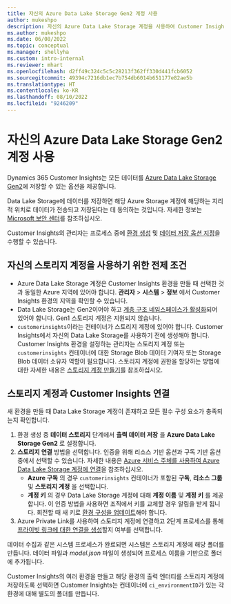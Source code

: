 ```yaml
---
title: 자신의 Azure Data Lake Storage Gen2 계정 사용
author: mukeshpo
description: 자신의 Azure Data Lake Storage 계정을 사용하여 Customer Insights 데이터를 저장하기 위한 요구 사항에 대해 알아봅니다.
ms.author: mukeshpo
ms.date: 06/08/2022
ms.topic: conceptual
ms.manager: shellyha
ms.custom: intro-internal
ms.reviewer: mhart
ms.openlocfilehash: d2ff49c324c5c5c28213f362ff330d441fcb6052
ms.sourcegitcommit: 49394c7216db1ec7b754db6014b651177e82ae5b
ms.translationtype: HT
ms.contentlocale: ko-KR
ms.lasthandoff: 08/10/2022
ms.locfileid: "9246209"
---
```

# <a name="use-your-own-azure-data-lake-storage-gen2-account"></a>자신의 Azure Data Lake Storage Gen2 계정 사용

Dynamics 365 Customer Insights는 모든 데이터를 [Azure Data Lake Storage Gen2](/azure/storage/blobs/data-lake-storage-introduction)에 저장할 수 있는 옵션을 제공합니다.

Data Lake Storage에 데이터를 저장하면 해당 Azure Storage 계정에 해당하는 지리적 위치로 데이터가 전송되고 저장된다는 데 동의하는 것입니다. 자세한 정보는 [Microsoft 보안 센터](https://www.microsoft.com/trust-center)를 참조하십시오.

Customer Insights의 관리자는 프로세스 중에 [환경 생성](create-environment.md) 및 [데이터 저장 옵션 지정](create-environment.md#step-2-configure-data-storage)을 수행할 수 있습니다.

## <a name="prerequisites-to-use-your-storage-account"></a>자신의 스토리지 계정을 사용하기 위한 전제 조건

- Azure Data Lake Storage 계정은 Customer Insights 환경을 만들 때 선택한 것과 동일한 Azure 지역에 있어야 합니다. **관리자** > **시스템** > **정보** 에서 Customer Insights 환경의 지역을 확인할 수 있습니다.
- Data Lake Storage는 Gen2이어야 하고 [계층 구조 네임스페이스가 활성화](/azure/storage/blobs/create-data-lake-storage-account)되어 있어야 합니다. Gen1 스토리지 계정은 지원되지 않습니다.
- `customerinsights`이라는 컨테이너가 스토리지 계정에 있어야 합니다. Customer Insights에서 자신의 Data Lake Storage를 사용하기 전에 생성해야 합니다. Customer Insights 환경을 설정하는 관리자는 스토리지 계정 또는 `customerinsights` 컨테이너에 대한 Storage Blob 데이터 기여자 또는 Storage Blob 데이터 소유자 역할이 필요합니다. 스토리지 계정에 권한을 할당하는 방법에 대한 자세한 내용은 [스토리지 계정 만들기](/azure/storage/common/storage-account-create?toc=%2Fazure%2Fstorage%2Fblobs%2Ftoc.json&tabs=azure-portal)를 참조하십시오.

## <a name="connect-customer-insights-with-your-storage-account"></a>스토리지 계정과 Customer Insights 연결

새 환경을 만들 때 Data Lake Storage 계정이 존재하고 모든 필수 구성 요소가 충족되는지 확인합니다.

1. 환경 생성 중 **데이터 스토리지** 단계에서 **출력 데이터 저장** 을 **Azure Data Lake Storage Gen2** 로 설정합니다.
1. **스토리지 연결** 방법을 선택합니다. 인증을 위해 리소스 기반 옵션과 구독 기반 옵션 중에서 선택할 수 있습니다. 자세한 내용은 [Azure 서비스 주체를 사용하여 Azure Data Lake Storage 계정에 연결](connect-service-principal.md)을 참조하십시오.
   - **Azure 구독** 의 경우 `customerinsights` 컨테이너가 포함된 **구독**, **리소스 그룹** 및 **스토리지 계정** 을 선택합니다.
   - **계정 키** 의 경우 Data Lake Storage 계정에 대해 **계정 이름** 및 **계정 키** 를 제공합니다. 이 인증 방법을 사용하면 조직에서 키를 교체할 경우 알림을 받게 됩니다. 회전할 때 새 키로 [환경 구성을 업데이트](manage-environments.md#edit-an-existing-environment)해야 합니다.
1. Azure Private Link를 사용하여 스토리지 계정에 연결하고 2단계 프로세스를 통해 [프라이빗 링크에 대한 연결을 생성](security-overview.md#set-up-an-azure-private-link)할지 여부를 선택합니다.

데이터 수집과 같은 시스템 프로세스가 완료되면 시스템은 스토리지 계정에 해당 폴더를 만듭니다. 데이터 파일과 *model.json* 파일이 생성되어 프로세스 이름을 기반으로 폴더에 추가됩니다.

Customer Insights의 여러 환경을 만들고 해당 환경의 출력 엔터티를 스토리지 계정에 저장하도록 선택하면 Customer Insights는 컨테이너에 `ci_environmentID`가 있는 각 환경에 대해 별도의 폴더를 만듭니다.
